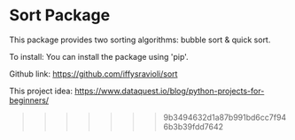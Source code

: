 # Sort Package

This package provides two sorting algorithms: bubble sort & quick sort. 

To install: 
You can install the package using 'pip'.

Github link: https://github.com/iffysravioli/sort

This project idea: https://www.dataquest.io/blog/python-projects-for-beginners/
>>>>>>> 9b3494632d1a87b991bd6cc7f946b3b39fdd7642
